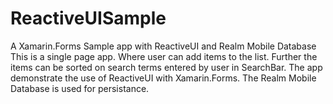 # ReactiveUISample
A Xamarin.Forms Sample app with ReactiveUI and Realm Mobile Database
This is a single page app. Where user can add items to the list. Further the items can be sorted on 
search terms entered by user in SearchBar. The app demonstrate the use of ReactiveUI with Xamarin.Forms.
The Realm Mobile Database is used for persistance. 
